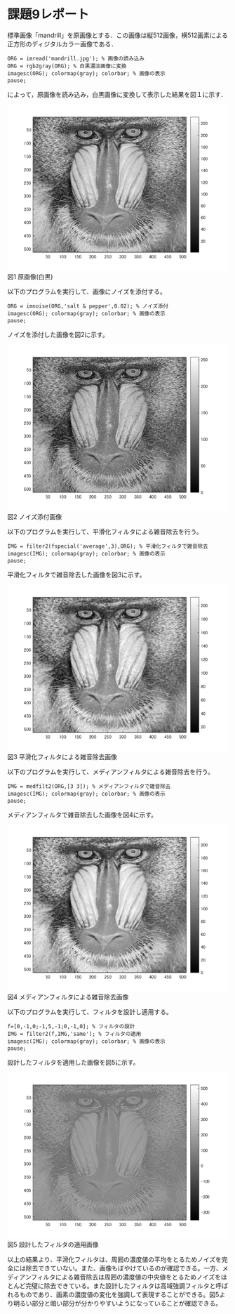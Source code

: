 # 課題9レポート

標準画像「mandrill」を原画像とする．この画像は縦512画像，横512画素による正方形のディジタルカラー画像である．
```
ORG = imread('mandrill.jpg'); % 画像の読み込み
ORG = rgb2gray(ORG); % 白黒濃淡画像に変換
imagesc(ORG); colormap(gray); colorbar; % 画像の表示
pause;
```
によって，原画像を読み込み，白黒画像に変換して表示した結果を図１に示す．

![原画像](https://github.com/juntdu/lecture_image_processing/blob/master/image/kadai9/kadai9_1.png)  
図1 原画像(白黒)

以下のプログラムを実行して、画像にノイズを添付する。
```
ORG = imnoise(ORG,'salt & pepper',0.02); % ノイズ添付
imagesc(ORG); colormap(gray); colorbar; % 画像の表示
pause;
```
ノイズを添付した画像を図2に示す。

![原画像](https://github.com/juntdu/lecture_image_processing/blob/master/image/kadai9/kadai9_2.png)  
図2 ノイズ添付画像

以下のプログラムを実行して、平滑化フィルタによる雑音除去を行う。
```
IMG = filter2(fspecial('average',3),ORG); % 平滑化フィルタで雑音除去
imagesc(IMG); colormap(gray); colorbar; % 画像の表示
pause;
```
平滑化フィルタで雑音除去した画像を図3に示す。

![原画像](https://github.com/juntdu/lecture_image_processing/blob/master/image/kadai9/kadai9_3.png)  
図3 平滑化フィルタによる雑音除去画像

以下のプログラムを実行して、メディアンフィルタによる雑音除去を行う。
```
IMG = medfilt2(ORG,[3 3]); % メディアンフィルタで雑音除去
imagesc(IMG); colormap(gray); colorbar; % 画像の表示
pause;
```
メディアンフィルタで雑音除去した画像を図4に示す。

![原画像](https://github.com/juntdu/lecture_image_processing/blob/master/image/kadai9/kadai9_4.png)  
図4 メディアンフィルタによる雑音除去画像

以下のプログラムを実行して、フィルタを設計し適用する。
```
f=[0,-1,0;-1,5,-1;0,-1,0]; % フィルタの設計
IMG = filter2(f,IMG,'same'); % フィルタの適用
imagesc(IMG); colormap(gray); colorbar; % 画像の表示
pause;
```
設計したフィルタを適用した画像を図5に示す。

![原画像](https://github.com/juntdu/lecture_image_processing/blob/master/image/kadai9/kadai9_5.png)  
図5 設計したフィルタの適用画像

以上の結果より、平滑化フィルタは、周囲の濃度値の平均をとるためノイズを完全には除去できていない。また、画像もぼやけているのが確認できる。一方、メディアンフィルタによる雑音除去は周囲の濃度値の中央値をとるためノイズをほとんど完璧に除去できている。また設計したフィルタは高域強調フィルタと呼ばれるものであり、画素の濃度値の変化を強調して表現することができる。図5より明るい部分と暗い部分が分かりやすいようになっていることが確認できる。
